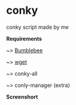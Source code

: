 # conky

 conky script made by me
 
 **Requirements**
 
 ~> [Bumblebee](https://wiki.archlinux.org/index.php/bumblebee)
 
 ~> [wget](https://wiki.archlinux.org/index.php/Wget)
 
 ~> conky-all
 
 ~> conly-manager (extra)
 
 **Screenshort**
 
 
